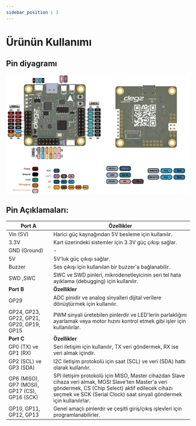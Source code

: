 ```yaml
---
sidebar_position : 3
---
```


# Ürünün Kullanımı



## Pin diyagramı


![Pin Diagramı](./image/suibo.png)

 ## Pin  Açıklamaları:




 
|Port A                 | Özellikler                                                                                                                                                                                                                                     |
|----------------------------|--------------------------------------------------------------------------------------------------------------------------------------------------------------------------------------------------------------------------------------------|
|Vin (5V)| Harici güç kaynağından 5V besleme için kullanılır.|
|3.3V | Kart üzerindeki sistemler için 3.3V güç çıkışı sağlar.|
|GND (Ground)| -|
|5V| 5V'luk güç çıkışı sağlar.|
|Buzzer| Ses çıkışı için kullanılan bir buzzer'a bağlanabilir.|
|SWD ,SWC | SWC ve SWD pinleri, mikrodenetleyicinin seri tel hata ayıklama (debugging) için kullanılır.|
|**Port B**               |    **Özellikler** |                                                                                            
| GP29 | ADC pinidir ve analog sinyalleri dijital verilere dönüştürmek için kullanılır.|
|GP24, GP23, GP22, GP21, GP20, GP19, GP15| PWM sinyali üretebilen pinlerdir ve LED'lerin parlaklığını ayarlamak veya motor hızını kontrol etmek gibi işler için kullanılırlar.    |                                                                                         
|**Port C**                 | **Özellikler**                                                                                               
|GP0 (TX) ve GP1 (RX)| Seri iletişim için kullanılır, TX veri göndermek, RX ise veri almak içindir.|
|GP2 (SCL) ve GP3 (SDA)| I2C iletişim protokolü için saat (SCL) ve veri (SDA) hattı olarak kullanılır.|
|GP6 (MISO), GP7 (MOSI), GP17 (CS), GP16 (SCK)| SPI iletişim protokolü için MISO, Master cihazdan Slave cihaza veri almak, MOSI Slave'ten Master'a veri göndermek, CS (Chip Select) aktif edilecek cihazı seçmek ve SCK (Serial Clock) saat sinyali göndermek için kullanılırlar.|
|GP10, GP11, GP12, GP13| Genel amaçlı pinlerdir ve çeşitli giriş/çıkış işlevleri için programlanabilirler. |  




    